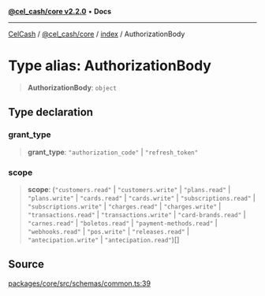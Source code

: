 [**@cel_cash/core v2.2.0**](../../README.md) • **Docs**

***

[CelCash](../../../../packages.md) / [@cel\_cash/core](../../README.md) / [index](../README.md) / AuthorizationBody

# Type alias: AuthorizationBody

> **AuthorizationBody**: `object`

## Type declaration

### grant\_type

> **grant\_type**: `"authorization_code"` \| `"refresh_token"`

### scope

> **scope**: (`"customers.read"` \| `"customers.write"` \| `"plans.read"` \| `"plans.write"` \| `"cards.read"` \| `"cards.write"` \| `"subscriptions.read"` \| `"subscriptions.write"` \| `"charges.read"` \| `"charges.write"` \| `"transactions.read"` \| `"transactions.write"` \| `"card-brands.read"` \| `"carnes.read"` \| `"boletos.read"` \| `"payment-methods.read"` \| `"webhooks.read"` \| `"pos.write"` \| `"releases.read"` \| `"antecipation.write"` \| `"antecipation.read"`)[]

## Source

[packages/core/src/schemas/common.ts:39](https://github.com/Pyxlab/celcash/blob/9e2eeefc75067a4b86d18d5bb144eb4446f097c2/packages/core/src/schemas/common.ts#L39)
